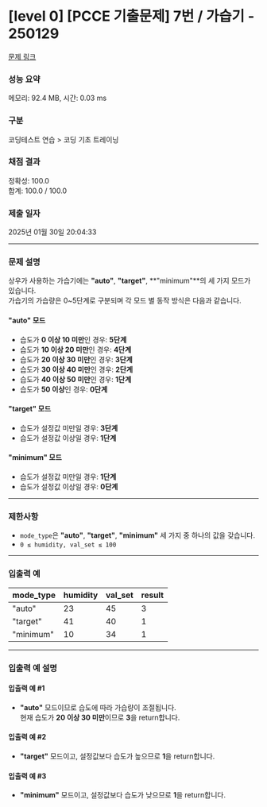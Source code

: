 # [level 0] [PCCE 기출문제] 7번 / 가습기 - 250129

[문제 링크](https://school.programmers.co.kr/learn/courses/30/lessons/250129)

### 성능 요약

메모리: 92.4 MB, 시간: 0.03 ms

### 구분

코딩테스트 연습 > 코딩 기초 트레이닝

### 채점 결과

정확성: 100.0  
합계: 100.0 / 100.0

### 제출 일자

2025년 01월 30일 20:04:33

---

### 문제 설명

상우가 사용하는 가습기에는 **"auto"**, **"target"**, **"minimum"**의 세 가지 모드가 있습니다.  
가습기의 가습량은 0~5단계로 구분되며 각 모드 별 동작 방식은 다음과 같습니다.

#### "auto" 모드
- 습도가 **0 이상 10 미만**인 경우: **5단계**  
- 습도가 **10 이상 20 미만**인 경우: **4단계**  
- 습도가 **20 이상 30 미만**인 경우: **3단계**  
- 습도가 **30 이상 40 미만**인 경우: **2단계**  
- 습도가 **40 이상 50 미만**인 경우: **1단계**  
- 습도가 **50 이상**인 경우: **0단계**  

#### "target" 모드
- 습도가 설정값 미만일 경우: **3단계**  
- 습도가 설정값 이상일 경우: **1단계**  

#### "minimum" 모드
- 습도가 설정값 미만일 경우: **1단계**  
- 습도가 설정값 이상일 경우: **0단계**  

---

### 제한사항

- `mode_type`은 **"auto"**, **"target"**, **"minimum"** 세 가지 중 하나의 값을 갖습니다.
- `0 ≤ humidity, val_set ≤ 100`

---

### 입출력 예

| mode_type | humidity | val_set | result |
|-----------|-----------|-----------|--------|
| "auto"    | 23        | 45        | 3      |
| "target"  | 41        | 40        | 1      |
| "minimum" | 10        | 34        | 1      |

---

### 입출력 예 설명

#### 입출력 예 #1
- **"auto"** 모드이므로 습도에 따라 가습량이 조절됩니다.  
  현재 습도가 **20 이상 30 미만**이므로 **3**을 return합니다.

#### 입출력 예 #2
- **"target"** 모드이고, 설정값보다 습도가 높으므로 **1**을 return합니다.

#### 입출력 예 #3
- **"minimum"** 모드이고, 설정값보다 습도가 낮으므로 **1**을 return합니다.

